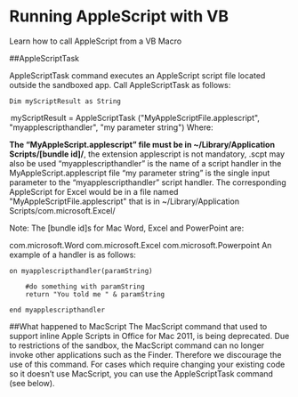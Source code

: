 # Running AppleScript with VB 
Learn how to call AppleScript from a VB Macro

##AppleScriptTask

AppleScriptTask command executes an AppleScript script file located outside the sandboxed app. 
Call AppleScriptTask as follows:
```
Dim myScriptResult as String
```
 myScriptResult = AppleScriptTask ("MyAppleScriptFile.applescript", "myapplescripthandler", "my parameter string") 
Where:

**The “MyAppleScript.applescript” file must be in ~/Library/Application Scripts/[bundle id]/**, the extension applescript is not mandatory, .scpt may also be used
“myapplescripthandler” is the name of a script handler in the MyAppleScript.applescript file
“my parameter string” is the single input parameter to the “myapplescripthandler” script handler.
The corresponding AppleScript for Excel would be in a file named "MyAppleScriptFile.applescript" that is in ~/Library/Application Scripts/com.microsoft.Excel/

Note: The [bundle id]s for Mac Word, Excel and PowerPoint are:

com.microsoft.Word
com.microsoft.Excel
com.microsoft.Powerpoint
An example of a handler is as follows:

```
on myapplescripthandler(paramString) 

    #do something with paramString 
    return "You told me " & paramString 

end myapplescripthandler
```

##What happened to MacScript
The MacScript command that used to support inline Apple Scripts in Office for Mac 2011, is being deprecated. 
Due to restrictions of the sandbox, the MacScript command can no longer invoke other applications such as the Finder. Therefore we discourage the use of this command. For cases which require changing your existing code so it doesn’t use MacScript, you can use the AppleScriptTask command (see below).

